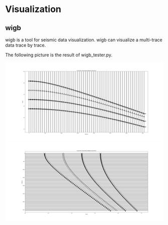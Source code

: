 # Visualization

## wigb

wigb is a tool for seismic data visualization. wigb can visualize a multi-trace data trace by trace.

The following picture is the result of wigb_tester.py.

![wigb_tester](../img/wigb_tester.png)
![wigb_tester](../img/wigb_tester_hor.png)